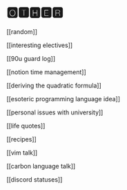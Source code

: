 # 🅾🆃🅷🅴🆁

[[random]]

[[interesting electives]]

[[90u guard log]]

[[notion time management]]

[[deriving the quadratic formula]]

[[esoteric programming language idea]]

[[personal issues with university]]

[[life quotes]]

[[recipes]]

[[vim talk]]

[[carbon language talk]]

[[discord statuses]]

